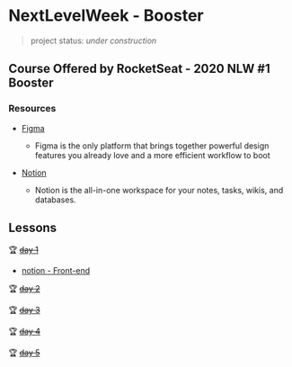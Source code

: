 # NextLevelWeek - Booster
> project status: *under construction* 

## Course Offered by RocketSeat - 2020 NLW #1 Booster

### Resources

- [Figma](https://www.figma.com/file/1SxgOMojOB2zYT0Mdk28lB/Ecoleta?node-id=0%3A1)
    - Figma is the only platform that brings together powerful design features you already love and a more efficient workflow to boot

- [Notion](https://www.notion.so/)
    - Notion is the all-in-one workspace for your notes, tasks, wikis, and databases.

## Lessons
 :trophy: ~~[ day 1](https://nextlevelweek.com/aulas/booster/1/edicao/1)~~
          
- [notion - Front-end](https://www.notion.so/1-Dia-Conceitos-e-ambiente-2f43e67c30ee4515bff69a326a625e82)


 :trophy: ~~[ day 2](https://nextlevelweek.com/aulas/booster/2/edicao/1)~~

 :trophy: ~~[ day 3](https://nextlevelweek.com/aulas/booster/3/edicao/1)~~

 :trophy: ~~[ day 4](https://nextlevelweek.com/aulas/booster/4/edicao/1)~~

 :trophy: ~~[ day 5](https://nextlevelweek.com/aulas/booster/5/edicao/1)~~

